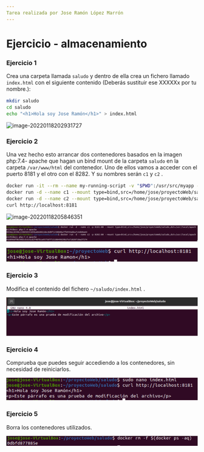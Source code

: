 ```yaml
---
Tarea realizada por Jose Ramón López Marrón
---
```


# Ejercicio - almacenamiento

### Ejercicio 1

Crea una carpeta llamada `saludo` y dentro de ella crea un fichero llamado `index.html` con el siguiente contenido (Deberás sustituir ese XXXXXx por tu nombre.):

```bash
mkdir saludo
cd saludo
echo "<h1>Hola soy Jose Ramón</h1>" > index.html
```

![image-20220118202931727](C:/Users/vespertino/AppData/Roaming/Typora/typora-user-images/image-20220118202931727.png)

### Ejercicio 2

 Una vez hecho esto arrancar dos contenedores basados en la imagen php:7.4- apache que hagan un bind mount de la carpeta `saludo` en la carpeta `/var/www/html` del contenedor. Uno de ellos vamos a acceder con el puerto 8181 y el otro con el 8282. Y su nombres serán `c1` y `c2` .

```bash
docker run -it --rm --name my-running-script -v "$PWD":/usr/src/myapp -w /usr/src/myapp php:7.4-apache php your-script.php
docker run -d --name c1 --mount type=bind,src=/home/jose/proyectoWeb/saludo,dst=/usr/local/apache2/htdocs -p 8181:80 php:7.4-apache
docker run -d --name c2 --mount type=bind,src=/home/jose/proyectoWeb/saludo,dst=/usr/local/apache2/htdocs -p 8282:80 php:7.4-apache
curl http://localhost:8181
```

![image-20220118205846351](C:/Users/vespertino/AppData/Roaming/Typora/typora-user-images/image-20220118205846351.png)

![image-20220120175615457](Ejercicio-Almacenamiento.assets/image-20220120175615457.png)

![image-20220126162236757](Ejercicio-Almacenamiento.assets/image-20220126162236757.png)

### Ejercicio 3

Modifica el contenido del fichero `~/saludo/index.html` .

![image-20220126162424463](Ejercicio-Almacenamiento.assets/image-20220126162424463.png)

### Ejercicio 4

Comprueba que puedes seguir accediendo a los contenedores, sin necesidad de reiniciarlos.

![image-20220126162509435](Ejercicio-Almacenamiento.assets/image-20220126162509435.png)

### Ejercicio 5

Borra los contenedores utilizados.

![image-20220126162535250](Ejercicio-Almacenamiento.assets/image-20220126162535250.png)
